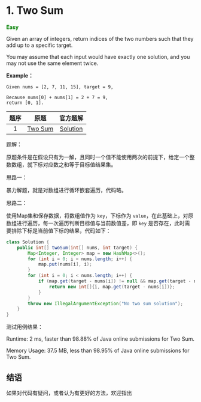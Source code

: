 # 1. Two Sum

<span style="color:green">**Easy**</span>

Given an array of integers, return indices of the two numbers such that they add up to a specific target.

You may assume that each input would have exactly one solution, and you may not use the same element twice.

**Example：**

```
Given nums = [2, 7, 11, 15], target = 9,

Because nums[0] + nums[1] = 2 + 7 = 9,
return [0, 1].
```

题序 | 原题 | 官方题解
:------------: | :------------: | :-------------:
1 |[Two Sum](https://leetcode.com/problems/two-sum/) | [Solution](https://leetcode.com/problems/two-sum/solution/)


题解：

原题条件是在假设只有为一解，且同时一个值不能使用两次的前提下，给定一个整数数组，就下标对应数之和等于目标值结果集。

思路一：

暴力解题，就是对数组进行循环嵌套遍历，代码略。

思路二：

使用Map集和保存数据，将数组值作为 `key`，下标作为 `value`，在此基础上，对原数组进行遍历，每一次遍历判断目标值与当前数值差，即 `key` 是否存在，此时需要排除下标是当前值下标的结果，代码如下：

``` java
class Solution {
    public int[] twoSum(int[] nums, int target) {
        Map<Integer, Integer> map = new HashMap<>();
        for (int i = 0; i < nums.length; i++) {
            map.put(nums[i], i);
        }
        for (int i = 0; i < nums.length; i++) {
            if (map.get(target - nums[i]) != null && map.get(target - nums[i]) != i) {
                return new int[]{i, map.get(target - nums[i])};
            }
        }
        throw new IllegalArgumentException("No two sum solution");
    }
}
```

测试用例结果：

Runtime: 2 ms, faster than 98.88% of Java online submissions for Two Sum.

Memory Usage: 37.5 MB, less than 98.95% of Java online submissions for Two Sum.


结语
---
如果对代码有疑问，或者认为有更好的方法，欢迎指出